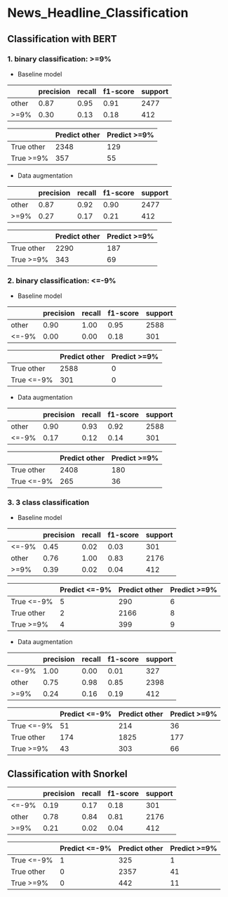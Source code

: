 # News_Headline_Classification

## Classification with BERT

### 1. binary classification: >=9%

- Baseline model

| | precision  | recall | f1-score | support | 
| ------------- | ------------- | ------------- | ------------- | ------------- |
| other  | 0.87  | 0.95 | 0.91 | 2477 |
| >=9%  | 0.30  | 0.13 | 0.18 | 412 | 


| | Predict other  | Predict >=9% | 
| ------------- | ------------- | ------------- | 
| True other  | 2348  | 129 | 
| True >=9%  | 357 | 55 | 

- Data augmentation

| | precision  | recall | f1-score | support | 
| ------------- | ------------- | ------------- | ------------- | ------------- |
| other  | 0.87  | 0.92 | 0.90 | 2477 |
| >=9%  | 0.27  | 0.17 | 0.21 | 412 | 


| | Predict other  | Predict >=9% | 
| ------------- | ------------- | ------------- | 
| True other  | 2290  | 187 | 
| True >=9%  | 343 | 69 | 

### 2. binary classification: <=-9%

- Baseline model

| | precision  | recall | f1-score | support | 
| ------------- | ------------- | ------------- | ------------- | ------------- |
| other  | 0.90 | 1.00 | 0.95 | 2588 |
| <=-9%  | 0.00  | 0.00 | 0.18 | 301 | 


| | Predict other  | Predict >=9% | 
| ------------- | ------------- | ------------- | 
| True other  | 2588  | 0 | 
| True <=-9%  | 301 | 0 | 

- Data augmentation

| | precision  | recall | f1-score | support | 
| ------------- | ------------- | ------------- | ------------- | ------------- |
| other  | 0.90 | 0.93 | 0.92 | 2588 |
| <=-9%  | 0.17  | 0.12 | 0.14 | 301 | 


| | Predict other  | Predict >=9% | 
| ------------- | ------------- | ------------- | 
| True other  | 2408  | 180 | 
| True <=-9%  | 265 | 36 | 


### 3. 3 class classification

- Baseline model

| | precision  | recall | f1-score | support | 
| ------------- | ------------- | ------------- | ------------- | ------------- |
| <=-9%  | 0.45  | 0.02 | 0.03 | 301 | 
| other  | 0.76 | 1.00 | 0.83 | 2176 |
| >=9%  | 0.39  | 0.02 | 0.04 | 412 | 


| | Predict <=-9% | Predict other  | Predict >=9% | 
| ------------- | ------------- | ------------- | ------------- | 
| True <=-9%  | 5 | 290 | 6 | 
| True other  | 2 | 2166  | 8 | 
| True >=9%  | 4 | 399 | 9 | 

- Data augmentation

| | precision  | recall | f1-score | support | 
| ------------- | ------------- | ------------- | ------------- | ------------- |
| <=-9%  | 1.00  | 0.00 | 0.01 | 327 | 
| other  | 0.75 | 0.98 | 0.85 | 2398 |
| >=9%  | 0.24 | 0.16 | 0.19 | 412 | 


| | Predict <=-9% | Predict other  | Predict >=9% | 
| ------------- | ------------- | ------------- | ------------- | 
| True <=-9%  | 51 | 214 | 36 | 
| True other  | 174 | 1825  | 177 | 
| True >=9%  | 43 | 303 | 66 | 


## Classification with Snorkel

| | precision  | recall | f1-score | support | 
| ------------- | ------------- | ------------- | ------------- | ------------- |
| <=-9%  | 0.19  | 0.17 | 0.18 | 301 | 
| other  | 0.78 | 0.84 | 0.81 | 2176 |
| >=9%  | 0.21 | 0.02 | 0.04 | 412 | 


| | Predict <=-9% | Predict other  | Predict >=9% | 
| ------------- | ------------- | ------------- | ------------- | 
| True <=-9%  | 1 | 325 | 1 | 
| True other  | 0 | 2357  | 41 | 
| True >=9%  | 0 | 442 | 11 | 

